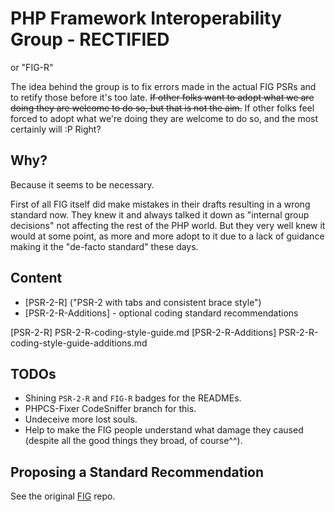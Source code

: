 # PHP Framework Interoperability Group - RECTIFIED

or "FIG-R"

The idea behind the group is to fix errors made in the actual FIG PSRs and to retify those
before it's too late.
~~If other folks want to adopt what we are doing they are welcome to do so, but that is not the aim.~~
If other folks feel forced to adopt what we're doing they are welcome to
do so, and the most certainly will :P Right?

## Why?
Because it seems to be necessary.

First of all FIG itself did make mistakes in their drafts resulting in a wrong standard now.
They knew it and always talked it down as "internal group decisions" not affecting the rest of the PHP
world. But they very well knew it would at some point, as more and more adopt to it due to a lack
of guidance making it the "de-facto standard" these days.

## Content

- [PSR-2-R] ("PSR-2 with tabs and consistent brace style")
- [PSR-2-R-Additions] - optional coding standard recommendations

[PSR-2-R] PSR-2-R-coding-style-guide.md
[PSR-2-R-Additions] PSR-2-R-coding-style-guide-additions.md

## TODOs

- Shining `PSR-2-R` and `FIG-R` badges for the READMEs.
- PHPCS-Fixer CodeSniffer branch for this.
- Undeceive more lost souls.
- Help to make the FIG people understand what damage they caused (despite all the good things they broad, of course^^).

## Proposing a Standard Recommendation

See the original [FIG] repo.

[FIG]: https://github.com/php-fig/fig-standards